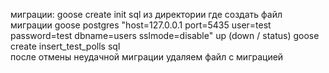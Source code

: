 миграции:
goose create init sql    из директории где создать файл миграции
goose postgres "host=127.0.0.1 port=5435 user=test password=test dbname=users sslmode=disable" up        (down / status)
goose create insert_test_polls sql  
после отмены неудачной миграции удаляем файл с миграцией